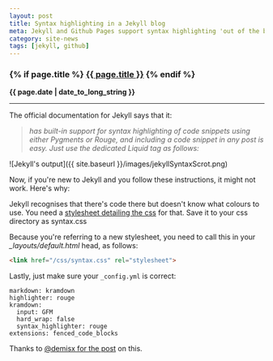 ```yaml
---
layout: post
title: Syntax highlighting in a Jekyll blog
meta: Jekyll and Github Pages support syntax highlighting 'out of the box', but it doesn't work unless you've set it up properly.
category: site-news
tags: [jekyll, github]
---
```

<h3 class="page.title">
  {% if page.title %}
      <a href="{{ site.baseurl }}{{ page.url }}">{{ page.title }}</a>
  {% endif %}
</h3>

**{{ page.date | date_to_long_string }}**

___
The official documentation for Jekyll says that it:

> *has built-in support for syntax highlighting of code snippets using either Pygments or Rouge, and including a code snippet in any post is easy.
Just use the dedicated Liquid tag as follows:*

![Jekyll's output]({{ site.baseurl }}/images/jekyllSyntaxScrot.png)

Now, if you're new to Jekyll and you follow these instructions, it might not work. Here's why:

Jekyll recognises that there's code there but doesn't know what colours to use.
You need a [stylesheet detailing the css](https://gist.githubusercontent.com/demisx/025698a7b5e314a7a4b5/raw/d2086c7f59105db4da1ed8d1df8d8586666f66ea/syntax.css) for that.
Save it to your css directory as syntax.css

Because you're referring to a new stylesheet, you need to call this in your *_layouts/default.html* head, as follows:

``` html
<link href="/css/syntax.css" rel="stylesheet">
```

Lastly, just make sure your `_config.yml` is correct:
```
markdown: kramdown
highlighter: rouge
kramdown:
  input: GFM
  hard_wrap: false
  syntax_highlighter: rouge
extensions: fenced_code_blocks
```

Thanks to [@demisx for the post](https://demisx.github.io/jekyll/2014/01/13/improve-code-highlighting-in-jekyll.html) on this.
